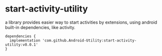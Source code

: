 # start-activity-utility
a library provides easier way to start activities by extensions, using android built-in dependencies, like activity.

```
dependencies {
  implementation 'com.github.Android-Utility:start-activity-utility:v0.0.1'
}
```
